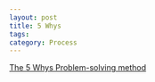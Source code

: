 ```yaml
---
layout: post
title: 5 Whys
tags: 
category: Process
---
```


[The 5 Whys Problem-solving method](https://www.youtube.com/watch?v=B-M3YlA2KDg)
